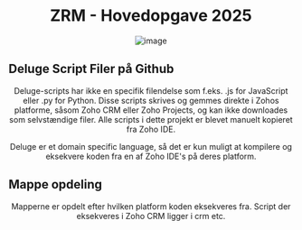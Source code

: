 <div align="center">

  <h1>ZRM - Hovedopgave 2025</h1>
  
  ![image](https://media.licdn.com/dms/image/v2/D4D0BAQGsolzDeyYlxA/company-logo_200_200/company-logo_200_200/0/1713527754152/z_r_m_logo?e=2147483647&v=beta&t=EJL3zBxW49gziSJIwVTfk5cz4PXUrSwZpRBbL9JWv50)

</div>

## Deluge Script Filer på Github
<p align="center"> 
Deluge-scripts har ikke en specifik filendelse som f.eks. .js for JavaScript eller .py for Python. Disse scripts skrives og gemmes direkte i Zohos platforme, såsom Zoho CRM eller Zoho Projects, og kan ikke downloades som selvstændige filer.
Alle scripts i dette projekt er blevet manuelt kopieret fra Zoho IDE.
</p>


<p align="center"> 
Deluge er et domain specific language, så det er kun muligt at kompilere og eksekvere koden fra en af Zoho IDE's på deres platform.
</p>

## Mappe opdeling
<p align="center"> 
Mapperne er opdelt efter hvilken platform koden eksekveres fra.
Script der eksekveres i Zoho CRM ligger i crm etc.
</p>

